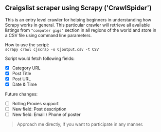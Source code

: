 ## Craigslist scraper using Scrapy ('CrawlSpider')

This is an entry level crawler for helping beginners in understanding how Scrapy works in general. This particular crawler will retrieve all available listings from `"computer gigs"` section in all regions of the world and store in a CSV file using command line parameters.

How to use the script:<br>
`scrapy crawl cjscrap -o Cjoutput.csv -t CSV`

Script would fetch following fields:
- [x] Category URL
- [x] Post Title
- [x] Post URL
- [x] Date & Time

Future changes:
- [ ] Rolling Proxies support
- [ ] New field: Post description
- [ ] New field: Email / Phone of poster

> Approach me directly, If you want to participate in any manner.
